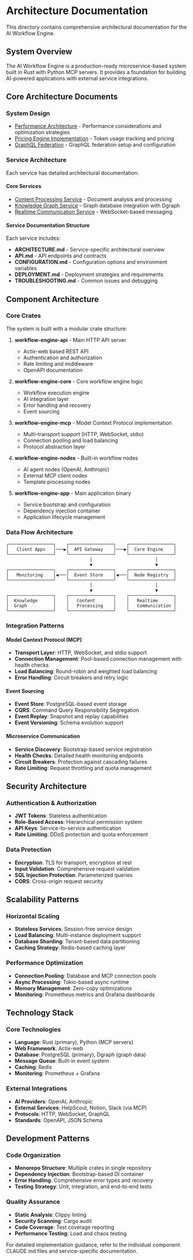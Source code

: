 # Architecture Documentation

This directory contains comprehensive architectural documentation for the AI Workflow Engine.

## System Overview

The AI Workflow Engine is a production-ready microservice-based system built in Rust with Python MCP servers. It provides a foundation for building AI-powered applications with external service integrations.

## Core Architecture Documents

### System Design
- [Performance Architecture](performance.md) - Performance considerations and optimization strategies
- [Pricing Engine Implementation](PRICING_ENGINE_IMPLEMENTATION.md) - Token usage tracking and pricing
- [GraphQL Federation](GRAPHQL_FEDERATION.md) - GraphQL federation setup and configuration

### Service Architecture
Each service has detailed architectural documentation:

#### Core Services
- [Content Processing Service](services/content_processing/) - Document analysis and processing
- [Knowledge Graph Service](services/knowledge_graph/) - Graph database integration with Dgraph
- [Realtime Communication Service](services/realtime_communication/) - WebSocket-based messaging

#### Service Documentation Structure
Each service includes:
- **ARCHITECTURE.md** - Service-specific architectural overview
- **API.md** - API endpoints and contracts
- **CONFIGURATION.md** - Configuration options and environment variables
- **DEPLOYMENT.md** - Deployment strategies and requirements
- **TROUBLESHOOTING.md** - Common issues and debugging

## Component Architecture

### Core Crates
The system is built with a modular crate structure:

1. **workflow-engine-api** - Main HTTP API server
   - Actix-web based REST API
   - Authentication and authorization
   - Rate limiting and middleware
   - OpenAPI documentation

2. **workflow-engine-core** - Core workflow engine logic
   - Workflow execution engine
   - AI integration layer
   - Error handling and recovery
   - Event sourcing

3. **workflow-engine-mcp** - Model Context Protocol implementation
   - Multi-transport support (HTTP, WebSocket, stdio)
   - Connection pooling and load balancing
   - Protocol abstraction layer

4. **workflow-engine-nodes** - Built-in workflow nodes
   - AI agent nodes (OpenAI, Anthropic)
   - External MCP client nodes
   - Template processing nodes

5. **workflow-engine-app** - Main application binary
   - Service bootstrap and configuration
   - Dependency injection container
   - Application lifecycle management

### Data Flow Architecture

```
┌─────────────────┐    ┌─────────────────┐    ┌─────────────────┐
│   Client Apps   │───▶│  API Gateway    │───▶│  Core Engine    │
└─────────────────┘    └─────────────────┘    └─────────────────┘
                                │                        │
                                ▼                        ▼
┌─────────────────┐    ┌─────────────────┐    ┌─────────────────┐
│   Monitoring    │◀───│  Event Store    │◀───│  Node Registry  │
└─────────────────┘    └─────────────────┘    └─────────────────┘
                                │                        │
                                ▼                        ▼
┌─────────────────┐    ┌─────────────────┐    ┌─────────────────┐
│  Knowledge      │    │   Content       │    │   Realtime      │
│  Graph          │    │   Processing    │    │   Communication │
└─────────────────┘    └─────────────────┘    └─────────────────┘
```

### Integration Patterns

#### Model Context Protocol (MCP)
- **Transport Layer**: HTTP, WebSocket, and stdio support
- **Connection Management**: Pool-based connection management with health checks
- **Load Balancing**: Round-robin and weighted load balancing
- **Error Handling**: Circuit breakers and retry logic

#### Event Sourcing
- **Event Store**: PostgreSQL-based event storage
- **CQRS**: Command Query Responsibility Segregation
- **Event Replay**: Snapshot and replay capabilities
- **Event Versioning**: Schema evolution support

#### Microservice Communication
- **Service Discovery**: Bootstrap-based service registration
- **Health Checks**: Detailed health monitoring endpoints
- **Circuit Breakers**: Protection against cascading failures
- **Rate Limiting**: Request throttling and quota management

## Security Architecture

### Authentication & Authorization
- **JWT Tokens**: Stateless authentication
- **Role-Based Access**: Hierarchical permission system
- **API Keys**: Service-to-service authentication
- **Rate Limiting**: DDoS protection and quota enforcement

### Data Protection
- **Encryption**: TLS for transport, encryption at rest
- **Input Validation**: Comprehensive request validation
- **SQL Injection Protection**: Parameterized queries
- **CORS**: Cross-origin request security

## Scalability Patterns

### Horizontal Scaling
- **Stateless Services**: Session-free service design
- **Load Balancing**: Multi-instance deployment support
- **Database Sharding**: Tenant-based data partitioning
- **Caching Strategy**: Redis-based caching layer

### Performance Optimization
- **Connection Pooling**: Database and MCP connection pools
- **Async Processing**: Tokio-based async runtime
- **Memory Management**: Zero-copy optimizations
- **Monitoring**: Prometheus metrics and Grafana dashboards

## Technology Stack

### Core Technologies
- **Language**: Rust (primary), Python (MCP servers)
- **Web Framework**: Actix-web
- **Database**: PostgreSQL (primary), Dgraph (graph data)
- **Message Queue**: Built-in event system
- **Caching**: Redis
- **Monitoring**: Prometheus + Grafana

### External Integrations
- **AI Providers**: OpenAI, Anthropic
- **External Services**: HelpScout, Notion, Slack (via MCP)
- **Protocols**: HTTP, WebSocket, GraphQL
- **Standards**: OpenAPI, JSON Schema

## Development Patterns

### Code Organization
- **Monorepo Structure**: Multiple crates in single repository
- **Dependency Injection**: Bootstrap-based DI container
- **Error Handling**: Comprehensive error types and recovery
- **Testing Strategy**: Unit, integration, and end-to-end tests

### Quality Assurance
- **Static Analysis**: Clippy linting
- **Security Scanning**: Cargo audit
- **Code Coverage**: Test coverage reporting
- **Performance Testing**: Load and chaos testing

For detailed implementation guidance, refer to the individual component CLAUDE.md files and service-specific documentation.